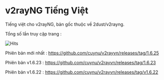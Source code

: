 # v2rayNG Tiếng Việt
Tiếng việt cho v2rayNG, bản gốc thuộc về 2dust/v2rayng.

Tổng số lần truy cập trang : 

![Hits](https://hitcounter.pythonanywhere.com/count/tag.svg?url=https%3A%2F%2Fgithub.com%2Fcuynu%2Fv2rayvn)

Phiên bản mới nhất : https://github.com/cuynu/v2rayvn/releases/tag/1.6.25

Phiên bản v1.6.23 : https://github.com/cuynu/v2rayvn/releases/tag/1.6.23


Phiên bản v1.6.22 : https://github.com/cuynu/v2rayvn/releases/tag/v1.6.22

 
